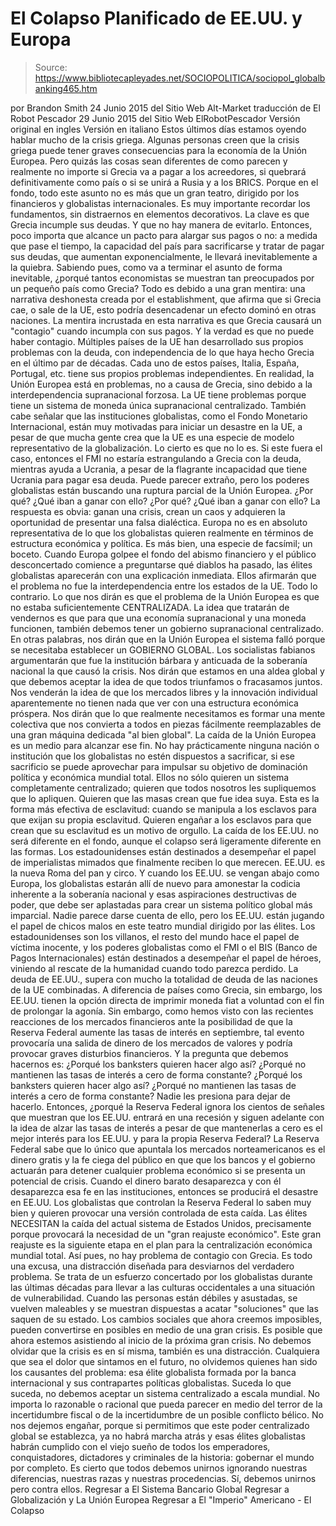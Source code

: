 # El Colapso Planificado de EE.UU. y Europa

> Source: https://www.bibliotecapleyades.net/SOCIOPOLITICA/sociopol_globalbanking465.htm

por Brandon Smith
24 Junio 2015 del Sitio Web Alt-Market
traducción de El Robot Pescador
29 Junio 2015 del Sitio Web ElRobotPescador
Versión original en ingles
Versión en italiano
Estos últimos días estamos oyendo hablar mucho de la crisis griega.
Algunas personas creen que la crisis griega puede tener graves consecuencias para la economía de la Unión Europea. Pero quizás las cosas sean diferentes de como parecen y realmente no importe si Grecia va a pagar a los acreedores, si quebrará definitivamente como país o si se unirá a Rusia y a los BRICS. Porque en el fondo, todo este asunto no es más que un gran teatro, dirigido por los financieros y globalistas internacionales. Es muy importante recordar los fundamentos, sin distraernos en elementos decorativos. La clave es que Grecia incumple sus deudas. Y que no hay manera de evitarlo.
Entonces, poco importa que alcance un pacto para alargar sus pagos o no:
a medida que pase el tiempo, la capacidad del país para sacrificarse y tratar de pagar sus deudas, que aumentan exponencialmente, le llevará inevitablemente a la quiebra.
Sabiendo pues, como va a terminar el asunto de forma inevitable, ¿porqué tantos economistas se muestran tan preocupados por un pequeño país como Grecia?
Todo es debido a una gran mentira:
una narrativa deshonesta creada por el establishment, que afirma que si Grecia cae, o sale de la UE, esto podría desencadenar un efecto dominó en otras naciones.
La mentira incrustada en esta narrativa es que Grecia causará un "contagio" cuando incumpla con sus pagos. Y la verdad es que no puede haber contagio. Múltiples países de la UE han desarrollado sus propios problemas con la deuda, con independencia de lo que haya hecho Grecia en el último par de décadas. Cada uno de estos países, Italia, España, Portugal, etc. tiene sus propios problemas independientes. En realidad, la Unión Europea está en problemas, no a causa de Grecia, sino debido a la interdependencia supranacional forzosa. La UE tiene problemas porque tiene un sistema de moneda única supranacional centralizado.
También cabe señalar que las instituciones globalistas, como el Fondo Monetario Internacional, están muy motivadas para iniciar un desastre en la UE, a pesar de que mucha gente crea que la UE es una especie de modelo representativo de la globalización. Lo cierto es que no lo es. Si este fuera el caso, entonces el FMI no estaría estrangulando a Grecia con la deuda, mientras ayuda a Ucrania, a pesar de la flagrante incapacidad que tiene Ucrania para pagar esa deuda.
Puede parecer extraño, pero los poderes globalistas están buscando una ruptura parcial de la Unión Europea.
¿Por qué? ¿Qué iban a ganar con ello?
¿Por qué?
¿Qué iban a ganar con ello?
La respuesta es obvia:
ganan una crisis, crean un caos y adquieren la oportunidad de presentar una falsa dialéctica.
Europa no es en absoluto representativa de lo que los globalistas quieren realmente en términos de estructura económica y política. Es más bien, una especie de facsímil; un boceto. Cuando Europa golpee el fondo del abismo financiero y el público desconcertado comience a preguntarse qué diablos ha pasado, las élites globalistas aparecerán con una explicación inmediata. Ellos afirmarán que el problema no fue la interdependencia entre los estados de la UE.
Todo lo contrario. Lo que nos dirán es que el problema de la Unión Europea es que no estaba suficientemente CENTRALIZADA. La idea que tratarán de vendernos es que para que una economía supranacional y una moneda funcionen, también debemos tener un gobierno supranacional centralizado. En otras palabras, nos dirán que en la Unión Europea el sistema falló porque se necesitaba establecer un GOBIERNO GLOBAL.
Los socialistas fabianos argumentarán que fue la institución bárbara y anticuada de la soberanía nacional la que causó la crisis.
Nos dirán que estamos en una aldea global y que debemos aceptar la idea de que todos triunfamos o fracasamos juntos. Nos venderán la idea de que los mercados libres y la innovación individual aparentemente no tienen nada que ver con una estructura económica próspera.
Nos dirán que lo que realmente necesitamos es formar una mente colectiva que nos convierta a todos en piezas fácilmente reemplazables de una gran máquina dedicada "al bien global". La caída de la Unión Europea es un medio para alcanzar ese fin. No hay prácticamente ninguna nación o institución que los globalistas no estén dispuestos a sacrificar, si ese sacrificio se puede aprovechar para impulsar su objetivo de dominación política y económica mundial total. Ellos no sólo quieren un sistema completamente centralizado; quieren que todos nosotros les supliquemos que lo apliquen. Quieren que las masas crean que fue idea suya. Esta es la forma más efectiva de esclavitud: cuando se manipula a los esclavos para que exijan su propia esclavitud. Quieren engañar a los esclavos para que crean que su esclavitud es un motivo de orgullo.
La caída de los EE.UU. no será diferente en el fondo, aunque el colapso será ligeramente diferente en las formas. Los estadounidenses están destinados a desempeñar el papel de imperialistas mimados que finalmente reciben lo que merecen. EE.UU. es la nueva Roma del pan y circo. Y cuando los EE.UU. se vengan abajo como Europa, los globalistas estarán allí de nuevo para amonestar la codicia inherente a la soberanía nacional y esas aspiraciones destructivas de poder, que debe ser aplastadas para crear un sistema político global más imparcial. Nadie parece darse cuenta de ello, pero los EE.UU. están jugando el papel de chicos malos en este teatro mundial dirigido por las élites.
Los estadounidenses son los villanos, el resto del mundo hace el papel de víctima inocente, y los poderes globalistas como el FMI o el BIS (Banco de Pagos Internacionales) están destinados a desempeñar el papel de héroes, viniendo al rescate de la humanidad cuando todo parezca perdido.
La deuda de EE.UU., supera con mucho la totalidad de deuda de las naciones de la UE combinadas. A diferencia de países como Grecia, sin embargo, los EE.UU. tienen la opción directa de imprimir moneda fiat a voluntad con el fin de prolongar la agonía. Sin embargo, como hemos visto con las recientes reacciones de los mercados financieros ante la posibilidad de que la Reserva Federal aumente las tasas de interés en septiembre, tal evento provocaría una salida de dinero de los mercados de valores y podría provocar graves disturbios financieros.
Y la pregunta que debemos hacernos es:
¿Porqué los banksters quieren hacer algo así? ¿Porqué no mantienen las tasas de interés a cero de forma constante?
¿Porqué los banksters quieren hacer algo así?
¿Porqué no mantienen las tasas de interés a cero de forma constante?
Nadie les presiona para dejar de hacerlo.
Entonces, ¿porqué la Reserva Federal ignora los cientos de señales que muestran que los EE.UU. entrará en una recesión y siguen adelante con la idea de alzar las tasas de interés a pesar de que mantenerlas a cero es el mejor interés para los EE.UU. y para la propia Reserva Federal? La Reserva Federal sabe que lo único que apuntala los mercados norteamericanos es el dinero gratis y la fe ciega del público en que que los bancos y el gobierno actuarán para detener cualquier problema económico si se presenta un potencial de crisis.
Cuando el dinero barato desaparezca y con él desaparezca esa fe en las instituciones, entonces se producirá el desastre en EE.UU. Los globalistas que controlan la Reserva Federal lo saben muy bien y quieren provocar una versión controlada de esta caída. Las élites NECESITAN la caída del actual sistema de Estados Unidos, precisamente porque provocará la necesidad de un "gran reajuste económico". Este gran reajuste es la siguiente etapa en el plan para la centralización económica mundial total. Así pues, no hay problema de contagio con Grecia.
Es todo una excusa, una distracción diseñada para desviarnos del verdadero problema. Se trata de un esfuerzo concertado por los globalistas durante las últimas décadas para llevar a las culturas occidentales a una situación de vulnerabilidad.
Cuando las personas están débiles y asustadas, se vuelven maleables y se muestran dispuestas a acatar "soluciones" que las saquen de su estado. Los cambios sociales que ahora creemos imposibles, pueden convertirse en posibles en medio de una gran crisis. Es posible que ahora estemos asistiendo al inicio de la próxima gran crisis. No debemos olvidar que la crisis es en sí misma, también es una distracción. Cualquiera que sea el dolor que sintamos en el futuro, no olvidemos quienes han sido los causantes del problema: esa élite globalista formada por la banca internacional y sus contrapartes políticas globalistas. Suceda lo que suceda, no debemos aceptar un sistema centralizado a escala mundial. No importa lo razonable o racional que pueda parecer en medio del terror de la incertidumbre fiscal o de la incertidumbre de un posible conflicto bélico. No nos dejemos engañar, porque si permitimos que este poder centralizado global se establezca, ya no habrá marcha atrás y esas élites globalistas habrán cumplido con el viejo sueño de todos los emperadores, conquistadores, dictadores y criminales de la historia: gobernar el mundo por completo. Es cierto que todos debemos unirnos ignorando nuestras diferencias, nuestras razas y nuestras procedencias. Sí, debemos unirnos pero contra ellos.
Regresar a El Sistema Bancario Global
Regresar a Globalización y La Unión Europea
Regresar a El "Imperio" Americano - El Colapso

